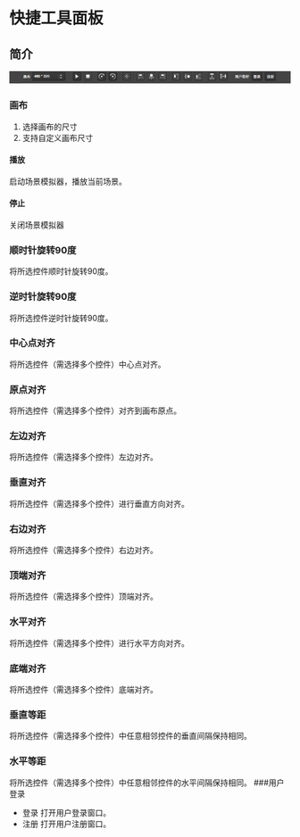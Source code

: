 # 快捷工具面板

## 简介
![](./res/tool_bar.png)
### 画布   

1. 选择画布的尺寸              
2. 支持自定义画布尺寸

#### 播放

启动场景模拟器，播放当前场景。
#### 停止

关闭场景模拟器
### 顺时针旋转90度

将所选控件顺时针旋转90度。
### 逆时针旋转90度

将所选控件逆时针旋转90度。
### 中心点对齐

将所选控件（需选择多个控件）中心点对齐。
### 原点对齐
 
将所选控件（需选择多个控件）对齐到画布原点。  
### 左边对齐   

将所选控件（需选择多个控件）左边对齐。  
### 垂直对齐   

将所选控件（需选择多个控件）进行垂直方向对齐。   
### 右边对齐   
 
将所选控件（需选择多个控件）右边对齐。  
### 顶端对齐   
 
将所选控件（需选择多个控件）顶端对齐。   
### 水平对齐   
 
将所选控件（需选择多个控件）进行水平方向对齐。  
### 底端对齐   
 
将所选控件（需选择多个控件）底端对齐。  
### 垂直等距  

将所选控件（需选择多个控件）中任意相邻控件的垂直间隔保持相同。 
### 水平等距   

将所选控件（需选择多个控件）中任意相邻控件的水平间隔保持相同。
###用户登录
- 登录
	打开用户登录窗口。
- 注册
	打开用户注册窗口。